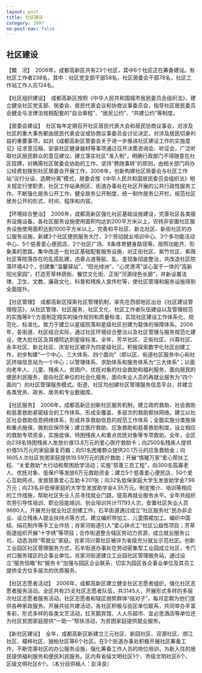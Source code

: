 ```yaml
---
layout: post
title: 社区建设
category: 2007
no-post-nav: false
---
```


## 社区建设

【概　况】　2006年，成都高新区共有23个社区，其中6个社区正在筹备建设。有社区工作者238名，其中：社区党支部干部58名，社区居委会干部78名，社区工作站工作人员124名。

【社区组织建设】　成都高新区按照《中华人民共和国城市居民委员会组织法》，建立健全社区党支部、居委会、居民代表会议和协商议事委员会，指导社区居民委员会健全与法律法规相配套的“自治章程”、“居民公约”、“共建公约”等制度。

【居委会建设】　社区每年定期召开社区居民代表大会和居民协商议事会，对涉及社区的重大事务都由居民代表会议或协商议事委员会讨论决定。对涉及居民切身利益的重要事项，如对《成都高新区管委会关于进一步推进社区建设工作的实施意见》征求意见稿、安装社区健身器材等事项通过召开决策咨询会、听证会，广泛听取社区居民群众的意见建议。建立落实社区“准入制”，明确行政部门不得随意在社区挂牌，对确需社区居委会协助的工作，坚持“费随事转”的原则，由相关部门将办公经费划拨到社区居委会开展工作。2006年，创新构建社区居委会与社区工作站“议行分设、选聘分离”模式，居委会按《中华人民共和国居民委员会组织法》相关规定行使职责，社区工作站承担区、街道办事处在社区开展的公共行政性服务工作。不断强化居务公开工作，健全居务公开制度，统一制作居务公开栏，规范社区居务公开的形式、时间、程序和内容。

【环境综合整治】　2006年，成都高新区强化社区基础设施建设，完善社区各类服务设施设备。各社区服务设施使用面积均达到200平方米以上，农转非安置社区服务设施使用面积达到1000平方米以上。完善和平社区、新北社区、新街社区的办公服务设施，新建3个社区便民服务大厅、3个劳动就业培训中心、3个多功能活动中心、5个慈善爱心便民店、2个社区广场、8条体育健身路径等。按照功能齐、形象美的思路，集中改造一批社区基础配套服务设施，对正街社区、紫竹社区、紫薇社区等院落存在的乱搭乱建，违章占道等脏、乱、差现象彻底整治，共改造社区院落环境42个，创建集“温馨驿站”、“阳光绿洲”、“心灵港湾”谈心室于一体的“高新阳光家园”，打造芳草林荫街、餐饮文化街、正街“河源绿色长廊”，并新设置法律、卫生、文教、廉政文化、科普和残疾人宣传栏等，使社区管理和服务设施得到全面提升。

【社区管理】　成都高新区探索社区管理机制，率先在西部地区出台《社区建设管理规范》，从社区管理、社区服务、社区文化、社区工作者队伍建设以及管理规范的实施等6个方面制定翔实的操作规则和质量标准，实现社区建设工作体系化、规范化、标准化。致力于建立以星级院落和星级社区创建为载体的保障体系。2006年，各街道、社区结合实际，通过社区环境综合整治以及社区管理与服务规范化建设，使大批社区及其楼院达到星级标准。全年，芳华社区、正街社区、兴蓉社区、永丰社区、新北社区、庆安社区被评为四星级社区。积极探索数字化社区创建工作，初步构建“一个中心、三大体系、四个面向”（即以区、街道社区服务中心和社区终端信息站为一个中心；以管理体系、求助体系和服务体系为“三大体系”；以面向老年人、儿童、残疾人、贫困户、优抚对象的社会救助和福利服务，面向居民的便民利民服务，面向社区单位的社会化服务，面向失业人员的再就业服务为“四个面向”）的社区管理服务模式。街道、社区均创建社区管理服务信息平台，并建立各类党务、政务、居务和专业数据库。

【社区服务】　2006年，成都高新区创新社区服务机制，建立政府救助、社会救助和慈善救助紧密结合的工作体系，形成全覆盖、多层次的救助帮扶网络。建立以社区社会救助信息网络体系，形成共享救助信息的规范工作体系；全面实施分类施保和重点施保，做到应保尽保；建立医疗救助、应急救助和慈善救助制度，设立相应的救助专项资金，实施低保、特困残疾人和重点优抚对象等专项救助。全年，全区向238名特困残疾人发放价值13.8万元的爱心医疗救助卡；向2500名残疾人提供价值55万元的家庭康复药箱；向51名困难群众提供20.1万元的应急救助金；向1605人次社区贫困家庭提供19.59万元的医疗救助；开展“情暖万家”爱心帮扶工程、“关爱救助”大行动和帮困助学活动；实施“慈善三百工程”，向300名孤寡老人、优抚对象、低保户等发放6万元救助资金；建立5个慈善爱心便民店，50个爱心互助网点，发放慈善爱心互助卡201张；向32名低保家庭大学生发放助学金7.96万元；向23名非低保家庭的大学生发放助学金4.35万元。制定推介、培训等相应的工作措施，帮助社区失业人员寻找就业门路，提高再就业服务水平。全年共组织农劳引导性培训、职业技能培训、创业培训共计11793人次，安置社区失业人员9690人。开展充分就业社区创建工作，石羊街道通过成立“社区服务社”民办非企业、设立残疾人就业扶持点等方式，建立编织带加工、儿童围裙加工、编织中国结、绢花制作等手工业作坊；肖家河街道引入“爱心钟点工”社区公益性项目；芳草街道组织开展“十字绣”等项目；合作街道整合辖区劳动力资源，成立就业服务公司，动态消除“零就业”家庭。肖家河兴蓉社区被评为省级充分就业示范社区。创新工业园区社区管理服务方式，石羊街道办事处在劳动密集型工业园成立社区，专门对口服务辖区的企事业单位。肖家河街道建立工业园社区管理服务站，通过设立“服务信箱”和“服务卡”加强与园区企业联系，切实为园区各企事业单位及其员工提供全方位多层次的优质服务。

【社区志愿者活动】　2006年，成都高新区建立健全社区志愿者组织，强化社区志愿者服务活动。全区共有25支社区志愿者队伍，共3145人，开展形式多样的多层次社区志愿者服务活动。社区志愿者和辖区弱势群体“结对子”，每月定期为他们提供各种家政服务。开展共驻共建活动，各社区积极与驻区单位联系，共同举办丰富多彩、形式多样的各类文艺活动，红天鹅宾馆、人人乐超市、宜必思酒店等单位还为社区贫困家庭提供“一助一”帮扶活动，为贫困家庭提供就业服务。

【新社区建设】　全年，成都高新区新建立三元社区、新园社区、双源社区、顺江社区、檬梓社区、独柏社区等6个社区。在5个街道办事处积极开展社区筹备工作，不断完善社区的办公服务设施，强化筹备工作人员的岗位培训，为新入住的居民提供福利服务和便民利民服务。区内有省级文明社区1个、市级文明社区6个、区级文明社区6个。（本分目供稿人：彭泽良）
